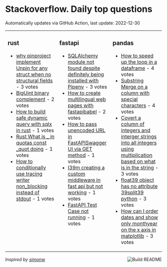 # Stackoverflow. Daily top questions 

Automatically updates via GitHub Action, last update: <!-- date starts -->2022-12-30<!-- date ends -->


<table><tr><td valign="top" width="33%">

### rust
<!-- rust starts -->
* [why pinproject implement Unpin for any struct when no structural fields](https://stackoverflow.com/questions/74958455/why-pin-project-implement-unpin-for-any-struct-when-no-structural-fields) - 3 votes
* [BigUint binary complement](https://stackoverflow.com/questions/74947348/biguint-binary-complement) - 2 votes
* [How to build safe dynamic query with sqlx in rust](https://stackoverflow.com/questions/74956100/how-to-build-safe-dynamic-query-with-sqlx-in-rust) - 1 votes
* [Rust What is _ in quotas const _quot doing](https://stackoverflow.com/questions/74952923/rust-what-is-in-as-const-doing) - 1 votes
* [How to conditionally use tracing writer non_blocking instead of stdout](https://stackoverflow.com/questions/74957107/how-to-conditionally-use-tracing-writer-non-blocking-instead-of-stdout) - 1 votes
<!-- rust ends -->
</td><td valign="top" width="34%">


### fastapi
<!-- fastapi starts -->
* [SQLAlchemy module not found despite definitely being installed with Pipenv](https://stackoverflow.com/questions/74962787/sqlalchemy-module-not-found-despite-definitely-being-installed-with-pipenv) - 3 votes
* [How to create multilingual web pages with fastapibabel](https://stackoverflow.com/questions/74958699/how-to-create-multilingual-web-pages-with-fastapi-babel) - 2 votes
* [How to pass unencoded URL in FastAPISwagger UI via GET method](https://stackoverflow.com/questions/74953510/how-to-pass-unencoded-url-in-fastapi-swagger-ui-via-get-method) - 1 votes
* [I39m creating a custom middleware in fast api but not working](https://stackoverflow.com/questions/74960911/im-creating-a-custom-middleware-in-fast-api-but-not-working) - 1 votes
* [FastAPI Test Case not running](https://stackoverflow.com/questions/74958335/fastapi-test-case-not-running) - 1 votes
<!-- fastapi ends -->
</td><td valign="top" width="34%">


### pandas
<!-- pandas starts -->
* [How to speed up the loop in a dataframe](https://stackoverflow.com/questions/74954081/how-to-speed-up-the-loop-in-a-dataframe) - 4 votes
* [Substring Merge on a column with special characters](https://stackoverflow.com/questions/74961873/substring-merge-on-a-column-with-special-characters) - 4 votes
* [Covert a column of integers and interger  strings into all integers using multiplication based on what is in the string](https://stackoverflow.com/questions/74951025/covert-a-column-of-integers-and-interger-strings-into-all-integers-using-multi) - 3 votes
* [float39 object has no attribute 39split39 python](https://stackoverflow.com/questions/74960118/float-object-has-no-attribute-split-python) - 3 votes
* [How can I order dates and show only monthyear on the x axis in matplotlib](https://stackoverflow.com/questions/74957732/how-can-i-order-dates-and-show-only-monthyear-on-the-x-axis-in-matplotlib) - 3 votes
<!-- pandas ends -->
</td></tr></table>

<a href="https://github.com/hp0404/hp0404/actions"><img src="https://github.com/hp0404/hp0404/workflows/Build%20README/badge.svg" align="right" alt="Build README"></a> <p>*Inspired by  [simonw](https://github.com/simonw/simonw)*</p>
